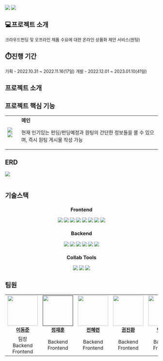 <img src="https://github.com/papicc45/papicc45/assets/118866032/18d94fe3-5506-446c-bda7-c8cece2b475e">
<img src="https://github.com/papicc45/papicc45/assets/118866032/9a721e40-45dc-412c-a472-fb34439f6eca">

## 💻프로젝트 소개
크라우드펀딩 및 오프라인 제품 수요에 대한 온라인 상품화 제안 서비스(원팅)

## ⏱️진행 기간
기획 - 2022.10.31 ~ 2022.11.16(17일) 
개발 - 2022.12.01 ~ 2023.01.10(41일)

## 프로젝트 소개
<p></p>

## 프로젝트 핵심 기능
<table>
  <tbody>
    <tr>
      <td>
        <img src="https://github.com/kdt-8-4/Weatherfit_Backend/assets/118866032/08ac81bc-b785-4d06-ae15-4571ee9bd3e6">
        <img src="https://github.com/kdt-8-4/Weatherfit_Backend/assets/118866032/18f7d059-256e-468c-9971-9a6931c9c005">
      </td>
      <td>
        <strong>메인</strong><br/>
        <p>현재 인기있는 펀딩/펀딩예정과 원팅의 간단한 정보들을 볼 수 있으며, 즉시 원팅 게시물 작성 가능</p>
      </td>
    </tr>
  </tbody>
</table>



## ERD
<img src="https://github.com/papicc45/papicc45/assets/118866032/47aa076e-f45a-4338-ac4b-5d9483466f9b">
<br/><br/>


## 기술스택
<div align=center> 
  <h3><b>Frontend</b></h3>
  <img src="https://img.shields.io/badge/HTML5-E34F26?style=flat&logo=html5&logoColor=white">
  <img src="https://img.shields.io/badge/CSS3-1572B6?style=flat&logo=css3&logoColor=white">
  <img src="https://img.shields.io/badge/Javascript-F7DF1E?style=flat&logo=javascript&logoColor=white">
  <img src="https://img.shields.io/badge/jQuery-0769AD?style=flat&logo=jquery&logoColor=white">
  <img src="https://img.shields.io/badge/Ajax-000000?style=flat&logo=ajax&logoColor=white">
  <img src="https://img.shields.io/badge/Kakao Map API-FFCD00?style=flat&logo=kakao&logoColor=white">
  <img src="https://img.shields.io/badge/CoolSMS API-40AEF0?style=flat&logo=&logoColor=white">
  <img src="https://img.shields.io/badge/Naver Mail API-03C75A?style=flat&logo=naver&logoColor=white">

  <br/>
  
  <h3><b>Backend</b></h3>
  <img src="https://img.shields.io/badge/Java-007396?style=flat&logo=java&logoColor=white">
  <img src="https://img.shields.io/badge/Mybatis-000000?style=flat&logo=mybatis&logoColor=white">
  <img src="https://img.shields.io/badge/Spring Framework-6DB33F?style=flat&logo=spring&logoColor=white">
  <img src="https://img.shields.io/badge/Oracle-F80000?&logo=oracle&logoColor=white">
  <img src="https://img.shields.io/badge/Apache Tomcat-F8DC75?&logo=apachetomcat&logoColor=white">
  <img src="https://img.shields.io/badge/Import API-D9411E?&logo=&logoColor=white">
  <br/>

  <h3>Collab Tools</h3>
  <img src="https://img.shields.io/badge/GitHub-181717?&logo=github&logoColor=white">
  <img src="https://img.shields.io/badge/Figma-F24E1E?&logo=Figma&logoColor=white">
  <img src="https://img.shields.io/badge/SourceTree-0052CC?&logo=sourcetree&logoColor=white">
  
</div>

## 팀원
<table align="center">
  <tbody>
    <tr>
      <td align="center"><a href="https://github.com/papicc45"><img src="https://github.com/papicc45.png" width="100px;" alt=""/><br /><b>이동준</b></a><br /></td>
      <td align="center"><a href=""><img src="" width="100px;" alt=""/><br /><b>정재훈</b></a><br /></td>
      <td align="center"><a href="https://github.com/nutbrown"><img src="https://github.com/nutbrown.png" width="100px;" alt=""/><br /><b>전혜련</b></a><br /></td>
      <td align="center"><a href="https://github.com/jinhwan113331"><img src="https://github.com/jinhwan113331.png" width="100px;" alt=""/><br /><b>권진환</b></a><br /></td>
      <td align="center"><a href="https://github.com/LoopyBAEK"><img src="https://github.com/LoopyBAEK.png" width="100px;" alt=""/><br /><b>백장미</b></a><br /></td>
    </tr>
    <tr>
      <td align="center">팀장<br/>Backend<br/>Frontend</td>
      <td align="center">Backend<br/>Frontend</td>
      <td align="center">Backend<br/>Frontend</td>
      <td align="center">Backend<br/>Frontend</td>
      <td align="center">Backend<br/>Frontend</td>
    </tr>
    
  </tbody>
</table>


